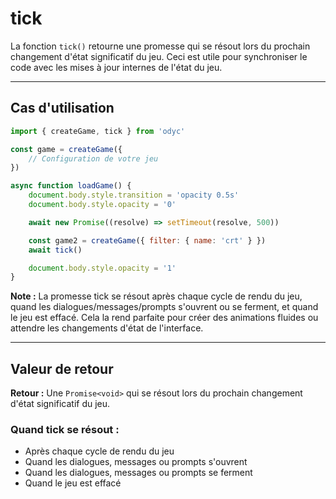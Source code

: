 <script>
import Aside from '../../../lib/ui/Doc/Aside.svelte'
import Emoji from '../../../lib/ui/Doc/Emoji.svelte'
</script>

# <Emoji src="⏱️" /> tick

La fonction `tick()` retourne une promesse qui se résout lors du prochain changement d'état significatif du jeu. Ceci est utile pour synchroniser le code avec les mises à jour internes de l'état du jeu.

---

## <Emoji src="⚡" /> Cas d'utilisation

```js
import { createGame, tick } from 'odyc'

const game = createGame({
	// Configuration de votre jeu
})

async function loadGame() {
	document.body.style.transition = 'opacity 0.5s'
	document.body.style.opacity = '0'

	await new Promise((resolve) => setTimeout(resolve, 500))

	const game2 = createGame({ filter: { name: 'crt' } })
	await tick()

	document.body.style.opacity = '1'
}
```

<Aside>

**Note :** La promesse tick se résout après chaque cycle de rendu du jeu, quand les dialogues/messages/prompts s'ouvrent ou se ferment, et quand le jeu est effacé. Cela la rend parfaite pour créer des animations fluides ou attendre les changements d'état de l'interface.

</Aside>

---

## <Emoji src="📋" /> Valeur de retour

**Retour :** Une `Promise<void>` qui se résout lors du prochain changement d'état significatif du jeu.

### Quand tick se résout :

- Après chaque cycle de rendu du jeu
- Quand les dialogues, messages ou prompts s'ouvrent
- Quand les dialogues, messages ou prompts se ferment
- Quand le jeu est effacé
